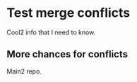 # Test merge conflicts

Cool2 info that I need to know.

## More chances for conflicts

Main2 repo.
